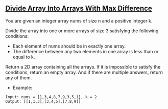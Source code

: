 ## [Divide Array Into Arrays With Max Difference](https://leetcode.com/problems/divide-array-into-arrays-with-max-difference/)
You are given an integer array nums of size n and a positive integer k.

Divide the array into one or more arrays of size 3 satisfying the following conditions:

- Each element of nums should be in exactly one array.
- The difference between any two elements in one array is less than or equal to k.

Return a 2D array containing all the arrays. If it is impossible to satisfy the conditions, return an empty array. And if there are multiple answers, return any of them.



- Example:
```
Input: nums = [1,3,4,8,7,9,3,5,1], k = 2
Output: [[1,1,3],[3,4,5],[7,8,9]]
```
